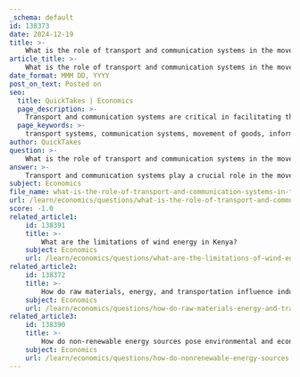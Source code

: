 ```yaml
---
_schema: default
id: 138373
date: 2024-12-19
title: >-
    What is the role of transport and communication systems in the movement of goods and information?
article_title: >-
    What is the role of transport and communication systems in the movement of goods and information?
date_format: MMM DD, YYYY
post_on_text: Posted on
seo:
  title: QuickTakes | Economics
  page_description: >-
    Transport and communication systems are critical in facilitating the movement of goods and information, impacting trade, economic growth, and regional development. Their integration supports global supply chains and efficient logistics, essential for modern economies.
  page_keywords: >-
    transport systems, communication systems, movement of goods, information dissemination, economic development, trade facilitation, global supply chains, regional development, logistics management, supply chain efficiency
author: QuickTakes
question: >-
    What is the role of transport and communication systems in the movement of goods and information?
answer: >-
    Transport and communication systems play a crucial role in the movement of goods and information, significantly impacting economic development and trade. Here are some key aspects of their roles:\n\n1. **Facilitating Trade and Economic Growth**: Efficient transport systems enable the swift movement of goods across regions and countries, which is essential for trade. This seamless movement not only enhances the availability of products but also reduces costs, making businesses more competitive in the global market. The integration of transport and communication systems fosters geographic specialization, allowing regions to focus on their strengths and increase productivity.\n\n2. **Global Supply Chains**: Modern economies rely heavily on complex global supply chains that depend on effective transport and communication networks. These systems facilitate the coordination of production processes, labor dynamics, and economic relationships across different regions. Understanding these networks is vital for analyzing economic disparities and production efficiencies.\n\n3. **Regional Economic Development**: Investment in transport infrastructure has been shown to improve the attractiveness of regions, leading to increased economic activities and urban growth. The relationship between transport investment and regional economic development is complex, involving multiple factors and dynamics. Improved transport systems can lead to further investments, thereby reinforcing economic growth and enhancing regional GDP.\n\n4. **Logistics and Supply Chain Management**: Logistics, which encompasses the planning and execution of the movement of goods, is integral to the success of businesses. Efficient logistics systems ensure that products are delivered on time and in good condition, which is essential for maintaining customer satisfaction and competitiveness in the market.\n\n5. **Communication Systems**: Alongside transport, communication systems are vital for the dissemination of information. They enable businesses to coordinate activities, share intelligence, and respond to market changes swiftly. Various communication methods, such as emails, reports, and meetings, facilitate the flow of information necessary for decision-making and operational efficiency.\n\n6. **Interdependence of Transport and Communication**: Transport and communication systems are both substitutes and complements. Advanced communication technologies can sometimes reduce the need for physical transport, but they also enhance the efficiency of transport systems by providing real-time information and coordination capabilities.\n\nIn summary, the integration of transport and communication systems is fundamental to the movement of goods and information, driving trade, economic growth, and regional development. Their effective management is essential for businesses to thrive in an increasingly interconnected global economy.
subject: Economics
file_name: what-is-the-role-of-transport-and-communication-systems-in-the-movement-of-goods-and-information.md
url: /learn/economics/questions/what-is-the-role-of-transport-and-communication-systems-in-the-movement-of-goods-and-information
score: -1.0
related_article1:
    id: 138391
    title: >-
        What are the limitations of wind energy in Kenya?
    subject: Economics
    url: /learn/economics/questions/what-are-the-limitations-of-wind-energy-in-kenya
related_article2:
    id: 138372
    title: >-
        How do raw materials, energy, and transportation influence industrial geography?
    subject: Economics
    url: /learn/economics/questions/how-do-raw-materials-energy-and-transportation-influence-industrial-geography
related_article3:
    id: 138390
    title: >-
        How do non-renewable energy sources pose environmental and economic challenges?
    subject: Economics
    url: /learn/economics/questions/how-do-nonrenewable-energy-sources-pose-environmental-and-economic-challenges
---
```


&nbsp;